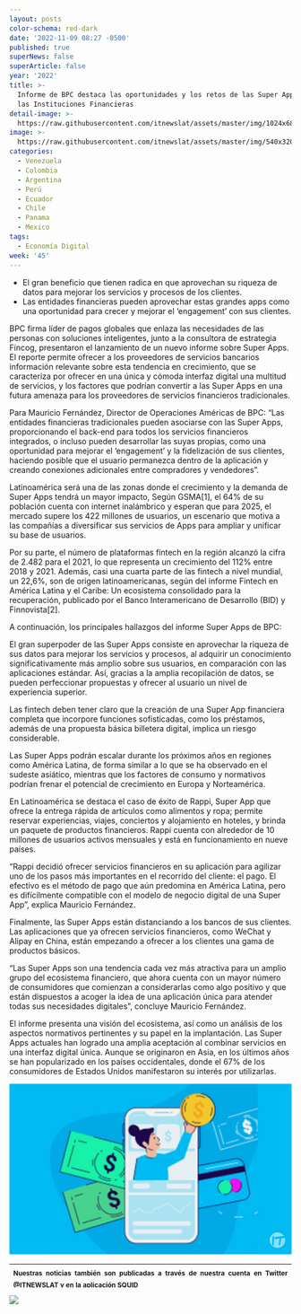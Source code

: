 ```yaml
---
layout: posts
color-schema: red-dark
date: '2022-11-09 08:27 -0500'
published: true
superNews: false
superArticle: false
year: '2022'
title: >-
  Informe de BPC destaca las oportunidades y los retos de las Super Apps para
  las Instituciones Financieras
detail-image: >-
  https://raw.githubusercontent.com/itnewslat/assets/master/img/1024x680/Finance-App-Marketing-g.jpg
image: >-
  https://raw.githubusercontent.com/itnewslat/assets/master/img/540x320/Finance-App-Marketing-p.jpg
categories:
  - Venezuela
  - Colombia
  - Argentina
  - Perú
  - Ecuador
  - Chile
  - Panama
  - Mexico
tags:
  - Economía Digital
week: '45'
---
```

- El gran beneficio que tienen radica en que aprovechan su riqueza de datos para mejorar los servicios y procesos de los clientes.
- Las entidades financieras pueden aprovechar estas grandes apps como una oportunidad para crecer y mejorar el ‘engagement’ con sus clientes.

BPC firma líder de pagos globales que enlaza las necesidades de las personas con soluciones inteligentes, junto a la consultora de estrategia Fincog, presentaron el lanzamiento de un nuevo informe sobre Super Apps. El reporte permite ofrecer a los proveedores de servicios bancarios información relevante sobre esta tendencia en crecimiento, que se caracteriza por ofrecer en una única y cómoda interfaz digital una multitud de servicios, y los factores que podrían convertir a las Super Apps en una futura amenaza para los proveedores de servicios financieros tradicionales.
 
Para Mauricio Fernández, Director de Operaciones Américas de BPC: “Las entidades financieras tradicionales pueden asociarse con las Super Apps, proporcionando el back-end para todos los servicios financieros integrados, o incluso pueden desarrollar las suyas propias, como una oportunidad para mejorar el ‘engagement’ y la fidelización de sus clientes, haciendo posible que el usuario permanezca dentro de la aplicación y creando conexiones adicionales entre compradores y vendedores”.
 
Latinoamérica será una de las zonas donde el crecimiento y la demanda de Super Apps tendrá un mayor impacto, Según GSMA[1], el 64% de su población cuenta con internet inalámbrico y esperan que para 2025, el mercado supere los 422 millones de usuarios, un escenario que motiva a las compañías a diversificar sus servicios de Apps para ampliar y unificar su base de usuarios. 
 
Por su parte, el número de plataformas fintech en la región alcanzó la cifra de 2.482 para el 2021, lo que representa un crecimiento del 112% entre 2018 y 2021. Además, casi una cuarta parte de las fintech a nivel mundial, un 22,6%, son de origen latinoamericanas, según del informe Fintech en América Latina y el Caribe: Un ecosistema consolidado para la recuperación, publicado por el Banco Interamericano de Desarrollo (BID) y Finnovista[2].
 
A continuación, los principales hallazgos del informe Super Apps de BPC:
 
El gran superpoder de las Super Apps consiste en aprovechar la riqueza de sus datos para mejorar los servicios y procesos, al adquirir un conocimiento significativamente más amplio sobre sus usuarios, en comparación con las aplicaciones estándar. Así, gracias a la amplia recopilación de datos, se pueden perfeccionar propuestas y ofrecer al usuario un nivel de experiencia superior.
 
Las fintech deben tener claro que la creación de una Super App financiera completa que incorpore funciones sofisticadas, como los préstamos, además de una propuesta básica billetera digital, implica un riesgo considerable.
 
Las Super Apps podrán escalar durante los próximos años en regiones como América Latina, de forma similar a lo que se ha observado en el sudeste asiático, mientras que los factores de consumo y normativos podrían frenar el potencial de crecimiento en Europa y Norteamérica.
 
En Latinoamérica se destaca el caso de éxito de Rappi, Super App que ofrece la entrega rápida de artículos como alimentos y ropa; permite reservar experiencias, viajes, conciertos y alojamiento en hoteles, y brinda un paquete de productos financieros. Rappi cuenta con alrededor de 10 millones de usuarios activos mensuales y está en funcionamiento en nueve países.
 
“Rappi decidió ofrecer servicios financieros en su aplicación para agilizar uno de los pasos más importantes en el recorrido del cliente: el pago. El efectivo es el método de pago que aún predomina en América Latina, pero es difícilmente compatible con el modelo de negocio digital de una Super App”, explica Mauricio Fernández.
 
Finalmente, las Super Apps están distanciando a los bancos de sus clientes. Las aplicaciones que ya ofrecen servicios financieros, como WeChat y Alipay en China, están empezando a ofrecer a los clientes una gama de productos básicos.
 
“Las Super Apps son una tendencia cada vez más atractiva para un amplio grupo del ecosistema financiero, que ahora cuenta con un mayor número de consumidores que comienzan a considerarlas como algo positivo y que están dispuestos a acoger la idea de una aplicación única para atender todas sus necesidades digitales”, concluye Mauricio Fernández. 
 
El informe presenta una visión del ecosistema, así como un análisis de los aspectos normativos pertinentes y su papel en la implantación. Las Super Apps actuales han logrado una amplia aceptación al combinar servicios en una interfaz digital única. Aunque se originaron en Asia, en los últimos años se han popularizado en los países occidentales, donde el 67% de los consumidores de Estados Unidos manifestaron su interés por utilizarlas.

![](https://raw.githubusercontent.com/itnewslat/assets/master/img/540x320/Finance-App-Marketing-p.jpg)

<table style="height: 42px;" width="569">
<tbody>
<tr>
<td style="text-align: justify;"><sub><strong>Nuestras noticias también son publicadas a través de nuestra cuenta en Twitter <a href="https://twitter.com/itnewslat?lang=es">@ITNEWSLAT</a> y en la aplicación <a href="https://squidapp.co/en/">SQUID</a></strong></sub></td>
</tr>
</tbody>
</table>

<img src="https://tracker.metricool.com/c3po.jpg?hash=56f88a41e39ab42c063cc51676587a04"/>